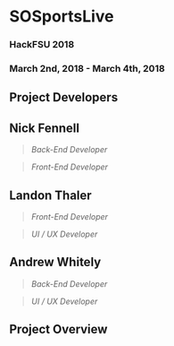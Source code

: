 # SOSportsLive

### HackFSU 2018
### March 2nd, 2018 - March 4th, 2018

## Project Developers


## Nick Fennell
> *Back-End Developer*

> *Front-End Developer*


## Landon Thaler
> *Front-End Developer*

> *UI / UX Developer*


## Andrew Whitely

> *Back-End Developer*

> *UI / UX Developer*


## Project Overview

